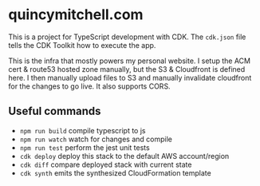 # quincymitchell.com

This is a project for TypeScript development with CDK.
The `cdk.json` file tells the CDK Toolkit how to execute the app.

This is the infra that mostly powers my personal website. I setup the ACM cert & route53 hosted zone manually, but the S3 & Cloudfront is defined here. I then manually upload files to S3 and manually invalidate cloudfront for the changes to go live. It also supports CORS.

## Useful commands

- `npm run build` compile typescript to js
- `npm run watch` watch for changes and compile
- `npm run test` perform the jest unit tests
- `cdk deploy` deploy this stack to the default AWS account/region
- `cdk diff` compare deployed stack with current state
- `cdk synth` emits the synthesized CloudFormation template
